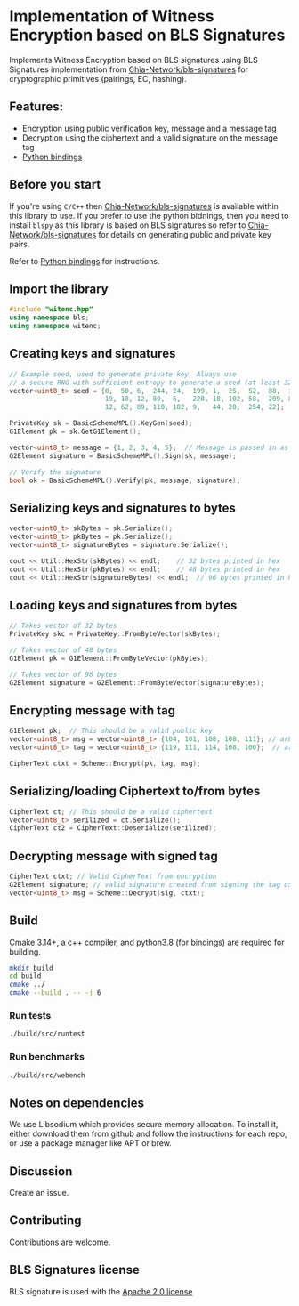 # Implementation of Witness Encryption based on BLS Signatures 

Implements Witness Encryption based on BLS signatures using BLS Signatures implementation from [Chia-Network/bls-signatures](https://github.com/Chia-Network/bls-signatures)
for cryptographic primitives (pairings, EC, hashing).

## Features:

* Encryption using public verification key, message and a message tag
* Decryption using the ciphertext and a valid signature on the message tag
* [Python bindings](https://github.com/kofi-dalvik/bls-witness-encryption/tree/main/bindings/python)

## Before you start

If you're using ```C/C++``` then [Chia-Network/bls-signatures](https://github.com/Chia-Network/bls-signatures) is available within this library to use. 
If you prefer to use the python bidnings, then you need to install ```blspy``` as this library is based on BLS signatures so refer to [Chia-Network/bls-signatures](https://github.com/Chia-Network/bls-signatures) for details on generating public and private key pairs. 

Refer to [Python bindings](https://github.com/kofi-dalvik/bls-witness-encryption/tree/main/bindings/python/README.md) for instructions.

## Import the library

```c++
#include "witenc.hpp"
using namespace bls;
using namespace witenc;
```

## Creating keys and signatures

```c++
// Example seed, used to generate private key. Always use
// a secure RNG with sufficient entropy to generate a seed (at least 32 bytes).
vector<uint8_t> seed = {0,  50, 6,  244, 24,  199, 1,  25,  52,  88,  192,
                        19, 18, 12, 89,  6,   220, 18, 102, 58,  209, 82,
                        12, 62, 89, 110, 182, 9,   44, 20,  254, 22};

PrivateKey sk = BasicSchemeMPL().KeyGen(seed);
G1Element pk = sk.GetG1Element();

vector<uint8_t> message = {1, 2, 3, 4, 5};  // Message is passed in as a byte vector
G2Element signature = BasicSchemeMPL().Sign(sk, message);

// Verify the signature
bool ok = BasicSchemeMPL().Verify(pk, message, signature);
```

## Serializing keys and signatures to bytes

```c++
vector<uint8_t> skBytes = sk.Serialize();
vector<uint8_t> pkBytes = pk.Serialize();
vector<uint8_t> signatureBytes = signature.Serialize();

cout << Util::HexStr(skBytes) << endl;    // 32 bytes printed in hex
cout << Util::HexStr(pkBytes) << endl;    // 48 bytes printed in hex
cout << Util::HexStr(signatureBytes) << endl;  // 96 bytes printed in hex
```

## Loading keys and signatures from bytes

```c++
// Takes vector of 32 bytes
PrivateKey skc = PrivateKey::FromByteVector(skBytes);

// Takes vector of 48 bytes
G1Element pk = G1Element::FromByteVector(pkBytes);

// Takes vector of 96 bytes
G2Element signature = G2Element::FromByteVector(signatureBytes);
```


## Encrypting message with tag
```c++
G1Element pk;  // This should be a valid public key
vector<uint8_t> msg = vector<uint8_t> {104, 101, 108, 108, 111}; // arbitrary length
vector<uint8_t> tag = vector<uint8_t> {119, 111, 114, 108, 100};  // arbitrary length

CipherText ctxt = Scheme::Encrypt(pk, tag, msg);
```

## Serializing/loading Ciphertext to/from bytes
```c++
CipherText ct; // This should be a valid ciphertext
vector<uint8_t> serilized = ct.Serialize();
CipherText ct2 = CipherText::Deserialize(serilized);
```

## Decrypting message with signed tag
```c++
CipherText ctxt; // Valid CipherText from encryption
G2Element signature; // valid signature created from signing the tag used in encryption
vector<uint8_t> msg = Scheme::Decrypt(sig, ctxt);
```

## Build

Cmake 3.14+, a c++ compiler, and python3.8 (for bindings) are required for building.

```bash
mkdir build
cd build
cmake ../
cmake --build . -- -j 6
```

### Run tests

```bash
./build/src/runtest
```

### Run benchmarks

```bash
./build/src/webench
```

## Notes on dependencies

We use Libsodium which provides secure memory
allocation. To install it, either download them from github and
follow the instructions for each repo, or use a package manager like APT or
brew.

## Discussion

Create an issue.


## Contributing

Contributions are welcome.


## BLS Signatures license

BLS signature is used with the
[Apache 2.0 license](https://github.com/Chia-Network/bls-signatures/blob/main/LICENSE)
